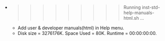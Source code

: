 * >>>>>>>>> Running inst-std-help-manuals-html.sh ...
  * Add user & developer manuals(html) in Help menu.
  * Disk size = 3276176K. Space Used = 80K. Runtime = 00:00:00:00.
